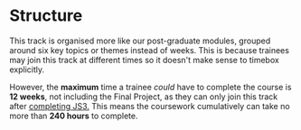 # Structure

This track is organised more like our post-graduate modules, grouped around six key topics or themes instead of weeks. This is because trainees may join this track at different times so it doesn't make sense to timebox explicitly.&#x20;

However, the **maximum** time a trainee _could_ have to complete the course is **12 weeks**, not including the Final Project, as they can only join this track after [completing JS3.](https://syllabus.codeyourfuture.io/Overview) This means the coursework cumulatively can take no more than **240 hours** to complete.&#x20;
